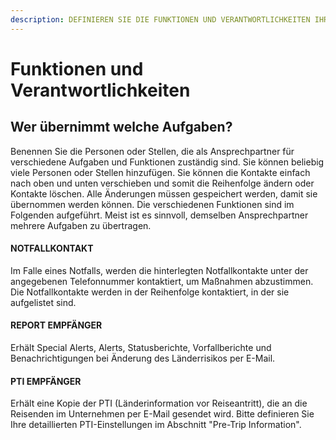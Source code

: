 ```yaml
---
description: DEFINIEREN SIE DIE FUNKTIONEN UND VERANTWORTLICHKEITEN IHRES UNTERNEHMENS
---
```


# Funktionen und Verantwortlichkeiten

## Wer übernimmt welche Aufgaben?

Benennen Sie die Personen oder Stellen, die als Ansprechpartner für verschiedene Aufgaben und Funktionen zuständig sind. Sie können beliebig viele Personen oder Stellen hinzufügen. Sie können die Kontakte einfach nach oben und unten verschieben und somit die Reihenfolge ändern oder Kontakte löschen. Alle Änderungen müssen gespeichert werden, damit sie übernommen werden können. Die verschiedenen Funktionen sind im Folgenden aufgeführt. Meist ist es sinnvoll, demselben Ansprechpartner mehrere Aufgaben zu übertragen.

#### **NOTFALLKONTAKT**

Im Falle eines Notfalls, werden die hinterlegten Notfallkontakte unter der angegebenen Telefonnummer kontaktiert, um Maßnahmen abzustimmen. Die Notfallkontakte werden in der Reihenfolge kontaktiert, in der sie aufgelistet sind.

#### REPORT EMPFÄNGER

Erhält Special Alerts, Alerts, Statusberichte, Vorfallberichte und Benachrichtigungen bei Änderung des Länderrisikos per E-Mail.

#### PTI EMPFÄNGER

Erhält eine Kopie der PTI \(Länderinformation vor Reiseantritt\), die an die Reisenden im Unternehmen per E-Mail gesendet wird. Bitte definieren Sie Ihre detaillierten PTI-Einstellungen im Abschnitt "Pre-Trip Information".

